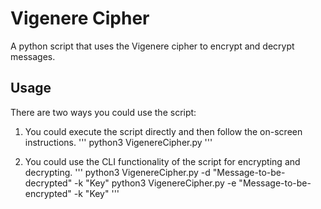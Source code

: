 # Vigenere Cipher

A python script that uses the Vigenere cipher to encrypt and decrypt messages.

## Usage
There are two ways you could use the script:

1. You could execute the script directly and then follow the on-screen instructions.
'''
python3 VigenereCipher.py
'''

2. You could use the CLI functionality of the script for encrypting and decrypting.
'''
python3 VigenereCipher.py -d "Message-to-be-decrypted" -k "Key"
python3 VigenereCipher.py -e "Message-to-be-encrypted" -k "Key"
'''
